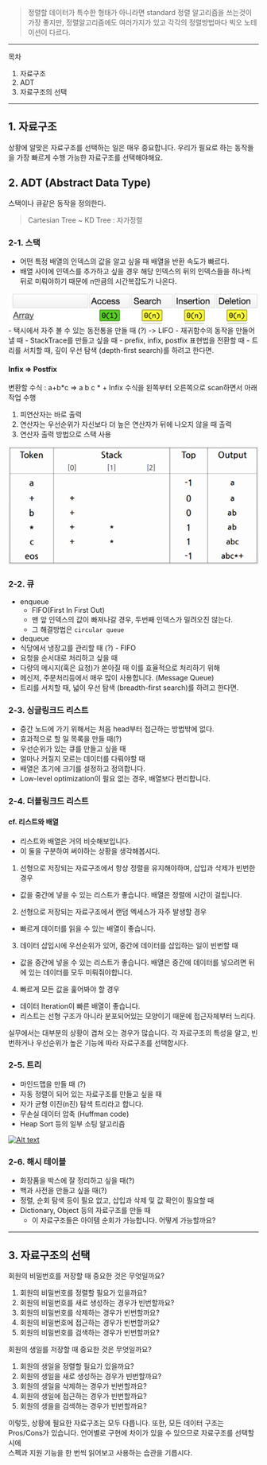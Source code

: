 > 정렬할 데이터가 특수한 형태가 아니라면 standard 정렬 알고리즘을 쓰는것이 가장 좋지만, 정렬알고리즘에도 여러가지가 있고 각각의 정렬방법마다 빅오 노테이션이 다르다.

--------
목차 
1. 자료구조
2. ADT
3. 자료구조의 선택
---

## 1. 자료구조
상황에 알맞은 자료구조를 선택하는 일은 매우 중요합니다.
우리가 필요로 하는 동작들을 가장 빠르게 수행 가능한 자료구조를 선택해야해요.

## 2. ADT (Abstract Data Type)
스택이나 큐같은 동작을 정의한다.

> Cartesian Tree ~ KD Tree : 자가정렬

### 2-1. 스택

- 어떤 특정 배열의 인덱스의 값을 알고 싶을 때 배열을 반환 속도가 빠르다.
- 배열 사이에 인덱스를 추가하고 싶을 경우 해당 인덱스의 뒤의 인덱스들을 하나씩 뒤로 미뤄야하기 때문에 n만큼의 시간복잡도가 나온다.
<img src="./02-01.png">
- 택시에서 자주 볼 수 있는 동전통을 만들 때 (?) -> LIFO 
- 재귀함수의 동작을 만들어 낼 때 
- StackTrace를 만들고 싶을 때 
- prefix, infix, postfix 표현법을 전환할 때 
- 트리를 서치할 때, 깊이 우선 탐색 (depth-first search)를 하려고 한다면.

#### Infix => Postfix
변환할 수식 : a+b*c  => a b c * + 
Infix 수식을 왼쪽부터 오른쪽으로 scan하면서 아래 작업 수행 
  1.  피연산자는 바로 출력 
  2.  연산자는 우선순위가 자신보다 더 높은 연산자가 뒤에 나오지 않을 때 출력  
  3.  연산자 출력 방법으로 스택 사용
<img src="./02-03.png">



### 2-2. 큐
- enqueue
  - FIFO(First In First Out)
  - 맨 앞 인덱스의 값이 빠져나갈 경우, 두번째 인덱스가 밀려오진 않는다.
  - 그 해결방법은 `circular queue`
- dequeue
- 식당에서 냉장고를 관리할 때 (?) - FIFO 
- 요청을 순서대로 처리하고 싶을 때 
- 다량의 메시지(혹은 요청)가 쏟아질 때 이를 효율적으로 처리하기 위해 
- 메신저, 주문처리등에서 매우 많이 사용합니다. (Message Queue) 
- 트리를 서치할 때, 넓이 우선 탐색 (breadth-first search)를 하려고 한다면.

### 2-3. 싱글링크드 리스트
- 중간 노드에 가기 위해서는 처음 head부터 접근하는 방법밖에 없다.
- 효과적으로 할 일 목록을 만들 때(?) 
- 우선순위가 있는 큐를 만들고 싶을 때 
- 얼마나 커질지 모르는 데이터를 다뤄야할 때  
- 배열은 초기에 크기를 설정하고 정의합니다. 
- Low-level optimization이 필요 없는 경우, 배열보다 편리합니다.

### 2-4. 더블링크드 리스트

#### cf. 리스트와 배열
- 리스트와 배열은 거의 비슷해보입니다. 
- 이 둘을 구분하여 써야하는 상황을 생각해봅시다.

1. 선형으로 저장되는 자료구조에서 항상 정렬을 유지해야하며, 삽입과 삭제가 빈번한 경우
  - 값을 중간에 넣을 수 있는 리스트가 좋습니다. 배열은 정렬에 시간이 걸립니다.
2. 선형으로 저장되는 자료구조에서 랜덤 엑세스가 자주 발생할 경우
  - 빠르게 데이터를 읽을 수 있는 배열이 좋습니다.
3. 데이터 삽입시에 우선순위가 있어, 중간에 데이터를 삽입하는 일이 빈번할 때
  - 값을 중간에 넣을 수 있는 리스트가 좋습니다. 배열은 중간에 데이터를 넣으려면 뒤에 있는 데이터를 모두 미뤄줘야합니다.
4. 빠르게 모든 값을 훑어봐야 할 경우
  - 데이터 Iteration이 빠른 배열이 좋습니다.
  - 리스트는 선형 구조가 아니라 분포되어있는 모양이기 때문에 접근자체부터 느리다.

실무에서는 대부분의 상황이 겹쳐 오는 경우가 많습니다. 
각 자료구조의 특성을 알고, 빈번하거나 우선순위가 높은 기능에 따라 자료구조를 선택합시다.

### 2-5. 트리
- 마인드맵을 만들 때 (?) 
- 자동 정렬이 되어 있는 자료구조를 만들고 싶을 때 
- 자가 균형 이진(n진) 탐색 트리라고 합니다. 
- 무손실 데이터 압축 (Huffman code) 
- Heap Sort 등의 일부 소팅 알고리즘


[![Alt text](https://img.youtube.com/vi/VID/0.jpg)](https://www.youtube.com/watch?v=MtQL_ll5KhQ)

### 2-6. 해시 테이블
- 화장품을 박스에 잘 정리하고 싶을 때(?) 
- 백과 사전을 만들고 싶을 때(?) 
- 정렬, 순회 탐색 등이 필요 없고, 삽입과 삭제 및 값 확인이 필요할 때 
- Dictionary, Object 등의 자료구조를 만들 때 
  - 이 자료구조들은 아이템 순회가 가능합니다. 어떻게 가능할까요?

--------
## 3. 자료구조의 선택
회원의 비밀번호를 저장할 때 중요한 것은 무엇일까요? 
1. 회원의 비밀번호를 정렬할 필요가 있을까요? 
2. 회원의 비밀번호를 새로 생성하는 경우가 빈번할까요? 
3. 회원의 비밀번호를 삭제하는 경우가 빈번할까요? 
4. 회원의 비밀번호에 접근하는 경우가 빈번할까요? 
5. 회원의 비밀번호를 검색하는 경우가 빈번할까요?

회원의 생일를 저장할 때 중요한 것은 무엇일까요? 
1. 회원의 생일을 정렬할 필요가 있을까요? 
2. 회원의 생일을 새로 생성하는 경우가 빈번할까요? 
3. 회원의 생일을 삭제하는 경우가 빈번할까요? 
4. 회원의 생일에 접근하는 경우가 빈번할까요? 
5. 회원의 생을을 검색하는 경우가 빈번할까요?

이렇듯, 상황에 필요한 자료구조는 모두 다릅니다. 
또한, 모든 데이터 구조는 Pros/Cons가 있습니다. 
언어별로 구현에 차이가 있을 수 있으므로 자료구조를 선택할 시에  
스펙과 지원 기능을 한 번씩 읽어보고 사용하는 습관을 기릅시다.


